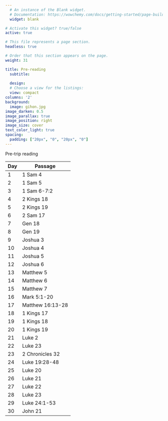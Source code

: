 ```yaml
---
  # An instance of the Blank widget.
  # Documentation: https://wowchemy.com/docs/getting-started/page-builder/
  widget: blank

# Activate this widget? true/false
active: true

# This file represents a page section.
headless: true

# Order that this section appears on the page.
weight: 31

title: Pre-reading
  subtitle:
  
  design:
  # Choose a view for the listings:
  view: compact
columns: '2'
background:
  image: gihon.jpg
image_darken: 0.5
image_parallax: true
image_position: right
image_size: cover
text_color_light: true
spacing:
  padding: ["20px", "0", "20px", "0"]
---
```


Pre-trip reading

| Day | Passage |
|----|------------------|
| 1  | 1 Sam 4          |
| 2  | 1 Sam 5          |
| 3  | 1 Sam 6-7:2      |
| 4  | 2 Kings 18       |
| 5  | 2 Kings 19       |
| 6  | 2 Sam 17         |
| 7  | Gen 18           |
| 8  | Gen 19           |
| 9  | Joshua 3         |
| 10 | Joshua 4         |
| 11 | Joshua 5         |
| 12 | Joshua 6         |
| 13 | Matthew 5        |
| 14 | Matthew 6        |
| 15 | Matthew 7        |
| 16 | Mark 5:1-20      |
| 17 | Matthew 16:13-28 |
| 18 | 1 Kings 17       |
| 19 | 1 Kings 18       |
| 20 | 1 Kings 19       |
| 21 | Luke 2           |
| 22 | Luke 23          |
| 23 | 2 Chronicles 32  |
| 24 | Luke 19:28-48    |
| 25 | Luke 20          |
| 26 | Luke 21          |
| 27 | Luke 22          |
| 28 | Luke 23          |
| 29 | Luke 24:1-53     |
| 30 | John 21          |